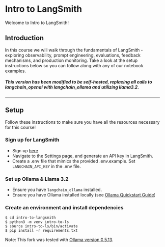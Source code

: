 # Intro to LangSmith

Welcome to Intro to LangSmith!

## Introduction
In this course we will walk through the fundamentals of LangSmith - exploring observability, prompt engineering, evaluations, feedback mechanisms, and production monitoring. Take a look at the setup instructions below so you can follow along with any of our notebook examples.

##### This version has been modified to be self-hosted, replacing all calls to langchain_openai with langchain_ollama and utilizing llama3.2.
---

## Setup
Follow these instructions to make sure you have all the resources necessary for this course!

### Sign up for LangSmith
* Sign up [here](https://smith.langchain.com/) 
* Navigate to the Settings page, and generate an API key in LangSmith.
* Create a .env file that mimics the provided .env.example. Set `LANGCHAIN_API_KEY` in the .env file.

### Set up Ollama & Llama 3.2
* Ensure you have `langchain_ollama` installed.
* Ensure you have Ollama installed locally (see [Ollama Quickstart Guide](https://github.com/ollama/ollama/blob/main/README.md#quickstart))


### Create an environment and install dependencies
```
$ cd intro-to-langsmith
$ python3 -m venv intro-to-ls
$ source intro-to-ls/bin/activate
$ pip install -r requirements.txt
```
Note: This fork was tested with [Ollama version 0.5.13](https://github.com/ollama/ollama/releases/tag/v0.5.13).
